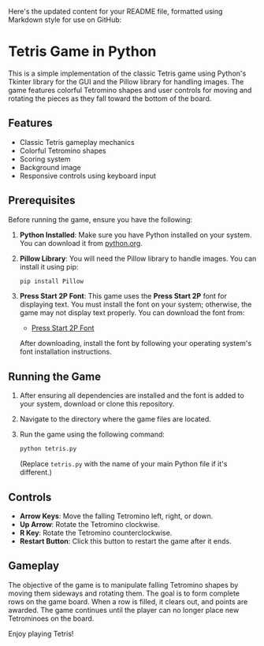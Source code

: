 Here's the updated content for your README file, formatted using Markdown style for use on GitHub:


# Tetris Game in Python

This is a simple implementation of the classic Tetris game using Python's Tkinter library for the GUI and the Pillow library for handling images. The game features colorful Tetromino shapes and user controls for moving and rotating the pieces as they fall toward the bottom of the board.

## Features

- Classic Tetris gameplay mechanics
- Colorful Tetromino shapes
- Scoring system
- Background image
- Responsive controls using keyboard input

## Prerequisites

Before running the game, ensure you have the following:

1. **Python Installed**: Make sure you have Python installed on your system. You can download it from [python.org](https://www.python.org/).

2. **Pillow Library**: You will need the Pillow library to handle images. You can install it using pip:

   ```markdown
   pip install Pillow
   ```

3. **Press Start 2P Font**: This game uses the **Press Start 2P** font for displaying text. You must install the font on your system; otherwise, the game may not display text properly. You can download the font from:

   - [Press Start 2P Font](https://www.fontsquirrel.com/fonts/press-start-2p)

   After downloading, install the font by following your operating system's font installation instructions.

## Running the Game

1. After ensuring all dependencies are installed and the font is added to your system, download or clone this repository.

2. Navigate to the directory where the game files are located.

3. Run the game using the following command:

   ```bash
   python tetris.py
   ```

   (Replace `tetris.py` with the name of your main Python file if it's different.)

## Controls

- **Arrow Keys**: Move the falling Tetromino left, right, or down.
- **Up Arrow**: Rotate the Tetromino clockwise.
- **R Key**: Rotate the Tetromino counterclockwise.
- **Restart Button**: Click this button to restart the game after it ends.

## Gameplay

The objective of the game is to manipulate falling Tetromino shapes by moving them sideways and rotating them. The goal is to form complete rows on the game board. When a row is filled, it clears out, and points are awarded. The game continues until the player can no longer place new Tetrominoes on the board.

Enjoy playing Tetris!
```
